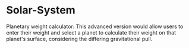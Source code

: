 # Solar-System
Planetary weight calculator: This advanced version would allow users to enter their weight and select a planet to calculate their weight on that planet's surface, considering the differing gravitational pull.
